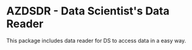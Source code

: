 # AZDSDR - Data Scientist's Data Reader

This package includes data reader for DS to access data in a easy way. 
